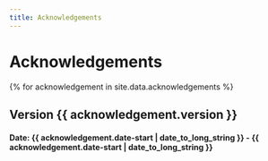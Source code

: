 ```yaml
---
title: Acknowledgements
---
```

# Acknowledgements

{% for acknowledgement in site.data.acknowledgements %}
## Version {{ acknowledgement.version }}
#### Date: {{ acknowledgement.date-start | date_to_long_string }} - {{ acknowledgement.date-start | date_to_long_string }}

<!--  <div class="people">
    <ul>
      {% for people in site.data.acknowledgements.people %}
        <li>
          <strong>Ms {{ people.name }}</strong><br>
          {{ people.company }}, {{ people.company }}
        </li>
      {% endfor %}
  </ul>
  </div>
{% endfor %} --
